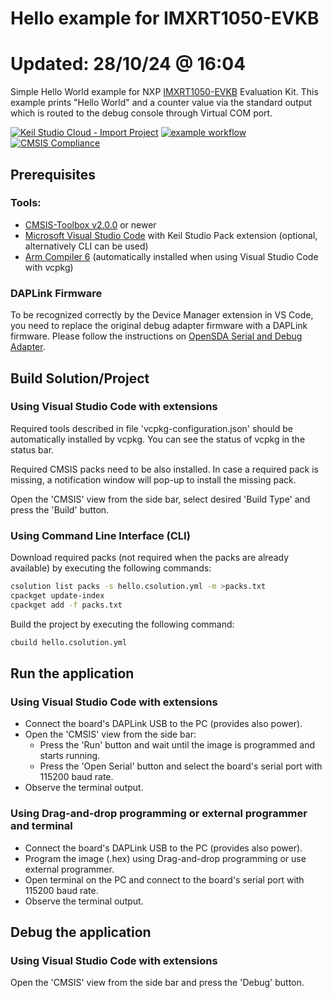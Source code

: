# Hello example for IMXRT1050-EVKB
# Updated: 28/10/24 @ 16:04

Simple Hello World example for NXP [IMXRT1050-EVKB](https://www.nxp.com/part/IMXRT1050-EVKB#/) Evaluation Kit.
This example prints "Hello World" and a counter value via the standard output which is routed to the debug console through Virtual COM port.

[![Keil Studio Cloud - Import Project](https://img.shields.io/badge/Keil_Studio_Cloud-Import_Project-0091bd?logo=arm&logoColor=0091bd)](https://studio.keil.arm.com/?import=https://github.com/Arm-Examples/Hello_IMXRT1050-EVKB.git)
[![example workflow](https://img.shields.io/github/actions/workflow/status/Arm-Examples/Hello_IMXRT1050-EVKB/ci.yml?logo=arm&logoColor=0091bd&label=Example%20Published)](https://www.keil.arm.com/) 
[![CMSIS Compliance](https://img.shields.io/github/actions/workflow/status/Arm-Examples/Hello_IMXRT1050-EVKB/verify.yml?logo=arm&logoColor=0091bd&label=CMSIS%20Compliance)](https://www.keil.arm.com/cmsis) 

## Prerequisites

### Tools:
 - [CMSIS-Toolbox v2.0.0](https://github.com/Open-CMSIS-Pack/cmsis-toolbox/releases) or newer
 - [Microsoft Visual Studio Code](https://code.visualstudio.com/download) with Keil Studio Pack extension (optional, alternatively CLI can be used)
 - [Arm Compiler 6](https://developer.arm.com/Tools%20and%20Software/Arm%20Compiler%20for%20Embedded) (automatically installed when using Visual Studio Code with vcpkg)

### DAPLink Firmware

To be recognized correctly by the Device Manager extension in VS Code, you need to replace the original debug adapter firmware with a DAPLink firmware. Please follow the instructions on [OpenSDA Serial and Debug Adapter](https://www.nxp.com/design/software/sensor-toolbox/opensda-serial-and-debug-adapter:OPENSDA#MIMXRT1050-EVK).

## Build Solution/Project

### Using Visual Studio Code with extensions

Required tools described in file 'vcpkg-configuration.json' should be automatically installed by vcpkg. You can see the status of vcpkg in the status bar.

Required CMSIS packs need to be also installed. In case a required pack is missing, a notification window will pop-up to install the missing pack.

Open the 'CMSIS' view from the side bar, select desired 'Build Type' and press the 'Build' button.

### Using Command Line Interface (CLI)

Download required packs (not required when the packs are already available) by executing the following commands:
   ```sh
   csolution list packs -s hello.csolution.yml -m >packs.txt
   cpackget update-index
   cpackget add -f packs.txt
   ```
Build the project by executing the following command:
```sh
cbuild hello.csolution.yml
```

## Run the application

### Using Visual Studio Code with extensions

 - Connect the board's DAPLink USB to the PC (provides also power).
 - Open the 'CMSIS' view from the side bar:
   - Press the 'Run' button and wait until the image is programmed and starts running.
   - Press the 'Open Serial' button and select the board's serial port with 115200 baud rate.
 - Observe the terminal output.

 ### Using Drag-and-drop programming or external programmer and terminal

 - Connect the board's DAPLink USB to the PC (provides also power).
 - Program the image (.hex) using Drag-and-drop programming or use external programmer.
 - Open terminal on the PC and connect to the board's serial port with 115200 baud rate.
 - Observe the terminal output.

## Debug the application

### Using Visual Studio Code with extensions

Open the 'CMSIS' view from the side bar and press the 'Debug' button.
